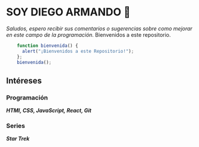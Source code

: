 # SOY DIEGO ARMANDO 👋

<!--
**DiegoCMJava/DiegoCMJava** is a ✨ _special_ ✨ repository because its `README.md` (this file) appears on your GitHub profile.

Here are some ideas to get you started:

- 🔭 I’m currently working on ...
- 🌱 I’m currently learning ...
- 👯 I’m looking to collaborate on ...
- 🤔 I’m looking for help with ...
- 💬 Ask me about ...
- 📫 How to reach me: ...
- 😄 Pronouns: ...
- ⚡ Fun fact: ...
-->
*Saludos, espero recibir sus comentarios o sugerencias sobre como mejorar en este campo de la programación.*
Bienvenidos a este repositorio.  
```javaScript
    function bienvenida() {
      alert("¡Bienvenidos a este Repositorio!");
    };
    bienvenida();
```
## Intéreses
### Programación
***HTMl, CSS, JavaScript, React, Git***  
### Series
***Star Trek***
